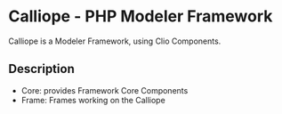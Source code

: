 Calliope - PHP Modeler Framework
====

Calliope is a Modeler Framework, using Clio Components. 

Description
----


 - Core: provides Framework Core Components
 - Frame: Frames working on the Calliope 

